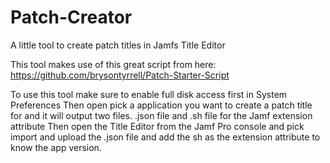 # Patch-Creator
A little tool to create patch titles in Jamfs Title Editor

This tool makes use of this great script from here:
https://github.com/brysontyrrell/Patch-Starter-Script


To use this tool make sure to enable full disk access first in System Preferences
Then open pick a application you want to create a patch title for and it will output two files.
.json file and .sh file for the Jamf extension attribute
Then open the Title Editor from the Jamf Pro console and pick import and upload the .json file and add the sh as the extension attribute to know the app version.
